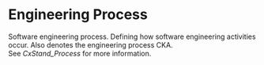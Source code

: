 # Engineering Process


Software engineering process. Defining how software engineering
activities occur. Also denotes the engineering process CKA.
See *CxStand\_Process* for more information.

